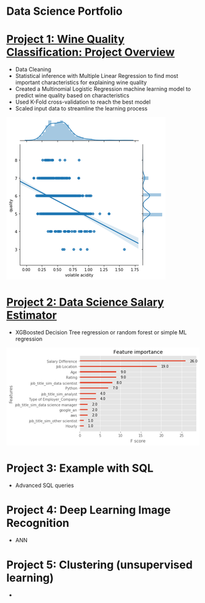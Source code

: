 # Data Science Portfolio

# [Project 1: Wine Quality Classification: Project Overview](https://github.com/andreasbergstrm/DS-Wine-Quality-Project)
* Data Cleaning
* Statistical inference with Multiple Linear Regression to find most important characteristics for explaining wine quality
* Created a Multinomial Logistic Regression machine learning model to predict wine quality based on characteristics
* Used K-Fold cross-validation to reach the best model
* Scaled input data to streamline the learning process

![](/images/nedladdning%20(1).png)

# [Project 2: Data Science Salary Estimator](https://github.com/andreasbergstrm/Data-science-salary-prediction)
* XGBoosted Decision Tree regression or random forest or simple ML regression

![](/images/nedladdning.png)


# Project 3: Example with SQL
* Advanced SQL queries


# Project 4: Deep Learning Image Recognition
* ANN


# Project 5: Clustering (unsupervised learning)
*
